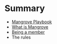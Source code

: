 # Summary

* [Mangrove Playbook](README.md)
* [What is Mangrove](what_is_mangrove.md)
* [Being a member](being_a_member.md)
* The rules

